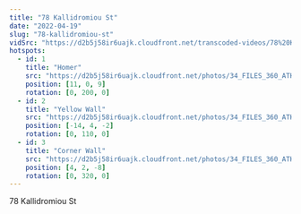 ```yaml
---
title: "78 Kallidromiou St"
date: "2022-04-19"
slug: "78-kallidromiou-st"
vidSrc: "https://d2b5j58ir6uajk.cloudfront.net/transcoded-videos/78%20Kallidromiou%20St.%20%28Kountouriotou%20St.%29.mp4"
hotspots:
  - id: 1
    title: "Homer"
    src: "https://d2b5j58ir6uajk.cloudfront.net/photos/34_FILES_360_ATHENS_EXARCHIA/78%20KALLIDROMIOU%20ST.%20%28KOUNTOURIOTOU%20ST.%29/PHOTO/72%20Kallidromiou%20St.%20-%2078%20Kallidromiou%20St.%20%28Kountouriotou%20St.%29%20%285%29.jpg"
    position: [11, 0, 9]
    rotation: [0, 200, 0]
  - id: 2
    title: "Yellow Wall"
    src: "https://d2b5j58ir6uajk.cloudfront.net/photos/34_FILES_360_ATHENS_EXARCHIA/78%20KALLIDROMIOU%20ST.%20%28KOUNTOURIOTOU%20ST.%29/PHOTO/78%20Kallidromiou%20St.%20%28KountouriotouSt.%20%29.JPG"
    position: [-14, 4, -2]
    rotation: [0, 110, 0]
  - id: 3
    title: "Corner Wall"
    src: "https://d2b5j58ir6uajk.cloudfront.net/photos/34_FILES_360_ATHENS_EXARCHIA/78%20KALLIDROMIOU%20ST.%20%28KOUNTOURIOTOU%20ST.%29/PHOTO/72%20Kallidromiou%20St.%20-%2078%20Kallidromiou%20St.%20%28Kountouriotou%20St.%29%20%286%29.jpg"
    position: [4, 2, -8]
    rotation: [0, 320, 0]
---
```


78 Kallidromiou St
